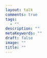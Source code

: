 ```yaml
---
layout: talk
comments: true
tags:
  - ""
description: ""
metaKeywords: ""
draft: false
image: ""
title: ""
---
```




<!--more-->
